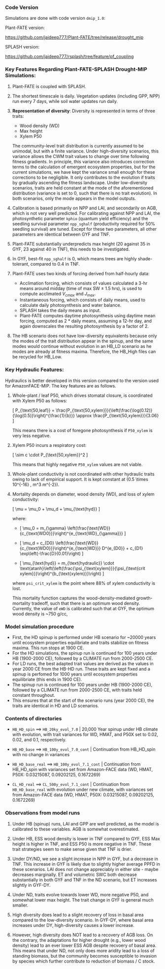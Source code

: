 ### Code Version

Simulations are done with code version `dmip_1.0`:

Plant-FATE version:

https://github.com/jaideep777/Plant-FATE/tree/release/drought_mip

SPLASH version: 

https://github.com/jaideep777/rsplash/tree/feature/pf_coupling 

### Key Features Regarding Plant-FATE-SPLASH Drought-MIP Simulations:

1. Plant-FATE is coupled with SPLASH.
2. The shortest timescale is daily. Vegetation updates (including GPP, NPP) run every 7 days, while soil water updates run daily.

3. **Representation of diversity**: Diversity is represented in terms of three traits: 
   - Wood density (WD)
   - Max height
   - Xylem P50

   The community-level trait distribution is currently assumed to be unimodal, but with a finite variance. Under high-diversity scenarios, this variance allows the CWM trait values to change over time following fitness gradients. In principle, this variance also introduces correction terms to the calculation of emergent ecosystem properties, but for the current simulations, we have kept the variance small enough for these corrections to be negligible. It only contributes to the evolution if traits by gradually ascending the fitness landscape. 
   Under low-diversity scenarios, traits are held constant at the mode of the aforementioned distribution (variance is set to 0, such that there is no trait evolution).   In both scenarios, only the mode appears in the model outputs.

4. Calibration is based primarily on NPP and LAI, and secondarily on AGB, which is not very well predicted. For calibrating against NPP and LAI, the photosynthetic parameter `kphio` (quantum yield efficiency) and the seedling survival parameter `npp_sghalf` (productivity required for 50% seedling survival) are tuned. Except for these two parameters, all other parameters are identical between GYF and TNF.
5. Plant-FATE substantially underpredicts max height (20 against 35 in GYF, 23 against 40 in TNF), this needs to be investigated.
6. In GYF, best-fit `npp_sghalf` is 0, which means trees are highly shade-tolerant, compared to 0.4 in TNF.

7. Plant-FATE uses two kinds of forcing derived from half-hourly data: 
   - Acclimation forcing, which consists of values calculated a 3-hr means around midday (time of max SW $\pm$ 1.5 hrs), is used to compute acclimated $V_{cmax}$ and $J_{max}$.
   - Instantaneous forcing, which consists of daily means, used to calculate daily photosynthesis and water balance.
   - SPLASH takes the daily means as input. 
   - Plant-FATE computes daytime photosynthesis using daytime mean forcing, computed as 2 * daily means, assuming a 12-hr day, and again downscales the resulting photosynthesis by a factor of 2.

8. The HB scenario does not have low-diversity equivalents because only the modes of the trait distribution appear in the spinup, and the same modes would continue without evolution in an HB_LD scenario as he modes are already at fitness maxima. Therefore, the HB_High files can be recycled for HB_Low.


### Key Hydraulic Features:

Hydraulics is better developed in this version compared to the version used for AmazonFACE-MIP. The key features are as follows.

1. Whole-plant / leaf P50, which drives stomatal closure, is coordinated with Xylem P50 as follows:

   \[
   P_{\text{50,leaf}} = \frac{P_{\text{50,xylem}}}{\left(\frac{\log(0.12)}{\log(0.5)}\right)^{\frac{1}{b}}} \approx \frac{P_{\text{50,xylem}}}{3.06}
   \]

   This means there is a cost of foregone photosynthesis if `P50_xylem` is very less negative.

2. Xylem P50 incurs a respiratory cost:

   \[
   \sim c \cdot P_{\text{50,xylem}}^2
   \]

   This means that highly negative `P50_xylem` values are not viable.

3. Whole-plant conductivity is not coordinated with other hydraulic traits owing to lack of empirical support. It is kept constant at \(0.5 \times 10^{-16} \, m^3 m^{-2}\).

4. Mortality depends on diameter, wood density (WD), and loss of xylem conductivity:

   \[
   \mu = \mu_0 + \mu_d + \mu_{\text{hyd}}
   \]

   where:

   - \[
   \mu_0 = m_{\gamma} \left(\frac{\text{WD}}{c_{\text{WD0}}}\right)^{e_{\text{WD}_{\gamma}}}
   \]

   - \[
   \mu_d = c_{D0} \left(\frac{\text{WD}}{c_{\text{WD0}}}\right)^{e_{\text{WD}}} D^{e_{D0}} + c_{D1} \exp\left(-\frac{D}{0.01}\right)
   \]

   - \[
   \mu_{\text{hyd}} = m_{\text{hydraulic}} \cdot \text{atanh}\left(\left(\frac{\psi_{\text{xylem}}}{\psi_{\text{crit xylem}}}\right)^{b_{\text{xylem}}}\right)
   \]

   where `psi_crit_xylem` is the point where 88% of xylem conductivity is lost.

   This mortality function captures the wood-density-mediated growth-mortality tradeoff, such that there is an optimum wood density. Currently, the value of `eWD` is calibrated such that at GYF, the optimum wood density is ~750 g/cc,  

### Model simulation procedure

- First, the HD spinup is performed under HB scenario for ~20000 years until ecosystem properties equlibriate and traits stabilize on fitness maxima. This run stops at 1900 CE. 
- For the HD simulations, the spinup run is continued for 100 years under HB (1900-2000 CE), followed by a CLIMATE run from 2000-2500 CE. 
- For LD runs, the best adapted trait values are derived as the values in year 2000 CE from the HB-HD run. These traits are kept fixed and a spinup is perfomed for 1000 years until ecosystem properties equilibriate (this ends in 1900 CE).
- The spinup run is continued for 100 years under HB (1900-2000 CE), followed by a CLIMATE run from 2000-2500 CE, with traits held constant throughout. 
- This ensures that at the start of the scenario runs (year 2000 CE), the traits are identical in HD and LD scenarios.

### Contents of directories

+ `HB_HD_spin` ==> `HB_20ky_evol_7.0` | 20,000 Year spinup under HB climate with evolution, with trait variances for WD, HMAT, and P50X set to 0.02, 0.02, and 0.1, respectively. 

+ `HB_HD_base` ==> `HB_100y_evol_7.0_cont` | Continuation from HB_HD_spin with no change in variances 

+ `HB_HD_base_real` ==> `HB_100y_evol_7.1_cont` | Continuation from HB_HD_spin with variances set from Amazon-FACE data (WD, HMAT, P50X: 0.03215087, 0.09202125, 0.1672269) 

+ `CL_HD_real` ==> `CL_500y_evol_7.1_cont` | Continuation from `HB_HD_base_real` with evolution under new climate, with variances set from Amazon-FACE data (WD, HMAT, P50X: 0.03215087, 0.09202125, 0.1672269) 

### Observations from model runs

1. Under HB (spinup) runs, LAI and GPP are well predicted, as the model is calibrated to these variables. AGB is somewhat overestimated. 
2. Under HB, ESS wood density is lower in TNF compared to GYF, ESS Max height is higher in TNF, and ESS P50 is more negative in TNF. These trait strategies seem to make sense given that TNF is drier.  

3. Under DY/ND, we see a slight increase in NPP in GYF, but a decrease in TNF. This increase in GYF is likely due to slightly higher average PPFD in these scenarios. LAI does not change appreciably in either site - maybe decreases marginally. ET and volumetric SWC both decrease substantially in both GYF and TNF in the ND scenario, but ET increases slightly in GYF-DY. 

4. Under ND, traits evolve towards lower WD, more negative P50, and somewhat lower max height. The trait change in GYF is general much smaller. 

5. High diversity does lead to a slight recovery of loss in basal area compared to the low-diversity scenario. In GYF-DY, where basal area increases under DY, high-diversity causes a lower increase.

6. However, high diversity does NOT lead to a recovery of AGB loss. On the contrary, the adaptations for higher drought (e.g., lower wood density) lead to an ever lower ESS AGB despite recvoery of basal area. This means that under ND, not only does more aridity lead to a loss of standing biomass, but the community becomes susceptible to invasion by species which further contribute to reduction of biomass / C stock.


